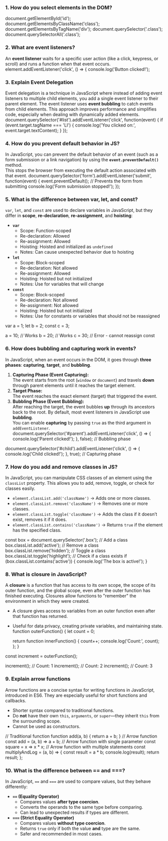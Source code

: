 ### **1. How do you select elements in the DOM?**
document.getElementById('id');
document.getElementsByClassName('class');
document.getElementsByTagName('div');
document.querySelector('.class');
document.querySelectorAll('.class');

### **2. What are event listeners?**
An **event listener** waits for a specific user action (like a click, keypress, or scroll) and runs a function when that event occurs.
element.addEventListener('click', () => {
  console.log('Button clicked!');

### 3. Explain Event Delegation
Event delegation is a technique in JavaScript where instead of adding event listeners to multiple child elements, you add a single event listener to their parent element. The event listener uses **event bubbling** to catch events from child elements. This approach improves performance and simplifies code, especially when dealing with dynamically added elements.
document.querySelector('#list').addEventListener('click', function(event) {
  if (event.target.tagName === 'LI') {
    console.log('You clicked on:', event.target.textContent);
  }
});

### 4. How do you prevent default behavior in JS?
In JavaScript, you can prevent the default behavior of an event (such as a form submission or a link navigation) by using the **`event.preventDefault()`** method.  
This stops the browser from executing the default action associated with that event.
document.querySelector('form').addEventListener('submit', function(event) {
  event.preventDefault(); // Prevents the form from submitting
  console.log('Form submission stopped!');
});

### 5. What is the difference between var, let, and const?
`var`, `let`, and `const` are used to declare variables in JavaScript, but they differ in **scope**, **re-declaration**, **re-assignment**, and **hoisting**:
- **`var`**  
  - Scope: Function-scoped  
  - Re-declaration: Allowed  
  - Re-assignment: Allowed  
  - Hoisting: Hoisted and initialized as `undefined`  
  - Notes: Can cause unexpected behavior due to hoisting  
- **`let`**  
  - Scope: Block-scoped  
  - Re-declaration: Not allowed  
  - Re-assignment: Allowed  
  - Hoisting: Hoisted but not initialized  
  - Notes: Use for variables that will change  
- **`const`**  
  - Scope: Block-scoped  
  - Re-declaration: Not allowed  
  - Re-assignment: Not allowed  
  - Hoisting: Hoisted but not initialized  
  - Notes: Use for constants or variables that should not be reassigned  

var a = 1;
let b = 2;
const c = 3;

a = 10; // Works
b = 20; // Works
c = 30; // Error - cannot reassign const


### 6. How does bubbling and capturing work in events?
In JavaScript, when an event occurs in the DOM, it goes through **three phases**: **capturing**, **target**, and **bubbling**.

1. **Capturing Phase (Event Capturing):**  
   The event starts from the root (`window` or `document`) and travels **down** through parent elements until it reaches the target element.
2. **Target Phase:**  
   The event reaches the exact element (target) that triggered the event.
3. **Bubbling Phase (Event Bubbling):**  
   After reaching the target, the event bubbles **up** through its ancestors back to the root.
By default, most event listeners in JavaScript use **bubbling**.  
You can enable **capturing** by passing `true` as the third argument in `addEventListener`.
document.querySelector('#parent').addEventListener('click', () => {
  console.log('Parent clicked!');
}, false); // Bubbling phase

document.querySelector('#child').addEventListener('click', () => {
  console.log('Child clicked!');
}, true); // Capturing phase

### 7. How do you add and remove classes in JS?
In JavaScript, you can manipulate CSS classes of an element using the `classList` property. This allows you to add, remove, toggle, or check for classes easily.
- `element.classList.add('className')` → Adds one or more classes.  
- `element.classList.remove('className')` → Removes one or more classes.  
- `element.classList.toggle('className')` → Adds the class if it doesn’t exist, removes it if it does.  
- `element.classList.contains('className')` → Returns `true` if the element has the specified class.

const box = document.querySelector('.box');
// Add a class
box.classList.add('active');
// Remove a class
box.classList.remove('hidden');
// Toggle a class
box.classList.toggle('highlight');
// Check if a class exists
if (box.classList.contains('active')) {
  console.log('The box is active!');
}

### 8. What is closure in JavaScript?
A **closure** is a function that has access to its own scope, the scope of its outer function, and the global scope, even after the outer function has finished executing. Closures allow functions to "remember" the environment in which they were created.
- A closure gives access to variables from an outer function even after that function has returned.  
- Useful for data privacy, creating private variables, and maintaining state.  
function outerFunction() {
  let count = 0;

  return function innerFunction() {
    count++;
    console.log('Count:', count);
  };
}

const increment = outerFunction();

increment(); // Count: 1
increment(); // Count: 2
increment(); // Count: 3

### 9. Explain arrow functions
Arrow functions are a concise syntax for writing functions in JavaScript, introduced in ES6. They are especially useful for short functions and callbacks.
- Shorter syntax compared to traditional functions.  
- Do **not** have their own `this`, `arguments`, or `super`—they inherit `this` from the surrounding scope.  
- Cannot be used as constructors.  

// Traditional function
function add(a, b) {
  return a + b;
}
// Arrow function
const add = (a, b) => a + b;
// Arrow function with single parameter
const square = x => x * x;
// Arrow function with multiple statements
const multiplyAndLog = (a, b) => {
  const result = a * b;
  console.log(result);
  return result;
};

### 10. What is the difference between == and ===?
In JavaScript, `==` and `===` are used to compare values, but they behave differently:
- **`==` (Equality Operator)**  
  - Compares values **after type coercion**.  
  - Converts the operands to the same type before comparing.  
  - Can lead to unexpected results if types are different.
- **`===` (Strict Equality Operator)**  
  - Compares values **without type coercion**.  
  - Returns `true` only if both the value **and** type are the same.  
  - Safer and recommended in most cases.

